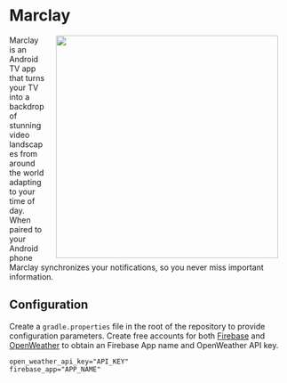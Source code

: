 # Marclay
<img src="https://s3.amazonaws.com/marclay/static/hero.png" width="400" align="right" hspace="20">

Marclay is an Android TV app that turns your TV into a backdrop of stunning video landscapes from around the world adapting to your time of day. When paired to your Android phone Marclay synchronizes your notifications, so you never miss important information. 

## Configuration

Create a `gradle.properties` file in the root of the repository to provide configuration parameters. Create free accounts for both [Firebase](https://www.firebase.com/) and [OpenWeather](http://openweathermap.org/api) to obtain an Firebase App name and OpenWeather API key. 

```
open_weather_api_key="API_KEY"
firebase_app="APP_NAME"
```
